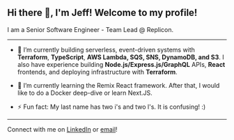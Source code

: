 ## Hi there 👋, I'm Jeff! Welcome to my profile!

I am a Senior Software Engineer - Team Lead @ Replicon.

---

- 🔭 I’m currently building serverless, event-driven systems with **Terraform**, **TypeScript**, **AWS Lambda, SQS, SNS, DynamoDB, and S3**. I also have experience building **Node.js/Express.js/GraphQL** APIs, **React** frontends, and deploying infrastructure with **Terraform**.

- 🌱 I’m currently learning the Remix React framework. After that, I would like to do a Docker deep-dive or learn Next.JS.

- ⚡ Fun fact: My last name has two i's and two l's. It is confusing! :)

---

Connect with me on [LinkedIn](https://www.linkedin.com/in/jeff-miiller/) or [email](mailto:jeffrey.miiller@gmail.com)!
